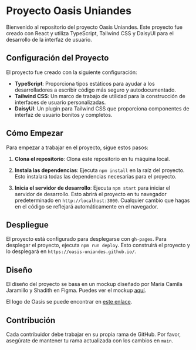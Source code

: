 # Proyecto Oasis Uniandes

Bienvenido al repositorio del proyecto Oasis Uniandes. Este proyecto fue creado con React y utiliza TypeScript, Tailwind CSS y DaisyUI para el desarrollo de la interfaz de usuario.

## Configuración del Proyecto

El proyecto fue creado con la siguiente configuración:

- **TypeScript**: Proporciona tipos estáticos para ayudar a los desarrolladores a escribir código más seguro y autodocumentado.
- **Tailwind CSS**: Un marco de trabajo de utilidad para la construcción de interfaces de usuario personalizadas.
- **DaisyUI**: Un plugin para Tailwind CSS que proporciona componentes de interfaz de usuario bonitos y completos.

## Cómo Empezar

Para empezar a trabajar en el proyecto, sigue estos pasos:

1. **Clona el repositorio**: Clona este repositorio en tu máquina local.

2. **Instala las dependencias**: Ejecuta `npm install` en la raíz del proyecto. Esto instalará todas las dependencias necesarias para el proyecto.

3. **Inicia el servidor de desarrollo**: Ejecuta `npm start` para iniciar el servidor de desarrollo. Esto abrirá el proyecto en tu navegador predeterminado en `http://localhost:3000`. Cualquier cambio que hagas en el código se reflejará automáticamente en el navegador.

## Despliegue

El proyecto está configurado para desplegarse con `gh-pages`. Para desplegar el proyecto, ejecuta `npm run deploy`. Esto construirá el proyecto y lo desplegará en `https://oasis-uniandes.github.io/`.

## Diseño

El diseño del proyecto se basa en un mockup diseñado por Maria Camila Jaramillo y Shadith en Figma. Puedes ver el mockup [aquí](https://www.figma.com/file/gAoe7cD2NIwZwWRKsbqakN/Mockups-Main-Page?type=design&node-id=0%3A1&mode=design&t=QL5VNoh5zmQDQvG1-1).


El logo de Oasis se puede encontrar en [este enlace](https://drive.google.com/drive/folders/1m0yALvcsRn-a9GGcfh1rZdxb-kL5lmdv?usp=drive_link).

## Contribución

Cada contribuidor debe trabajar en su propia rama de GitHub. Por favor, asegúrate de mantener tu rama actualizada con los cambios en `main`.


